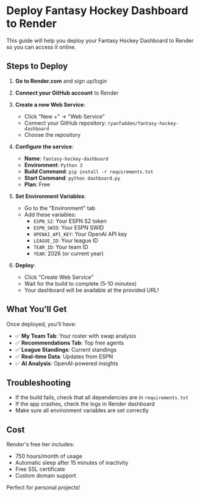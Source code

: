 # Deploy Fantasy Hockey Dashboard to Render

This guide will help you deploy your Fantasy Hockey Dashboard to Render so you can access it online.

## Steps to Deploy

1. **Go to Render.com** and sign up/login
2. **Connect your GitHub account** to Render
3. **Create a new Web Service**:
   - Click "New +" → "Web Service"
   - Connect your GitHub repository: `ryanfadden/fantasy-hockey-dashboard`
   - Choose the repository

4. **Configure the service**:
   - **Name**: `fantasy-hockey-dashboard`
   - **Environment**: `Python 3`
   - **Build Command**: `pip install -r requirements.txt`
   - **Start Command**: `python dashboard.py`
   - **Plan**: Free

5. **Set Environment Variables**:
   - Go to the "Environment" tab
   - Add these variables:
     - `ESPN_S2`: Your ESPN S2 token
     - `ESPN_SWID`: Your ESPN SWID
     - `OPENAI_API_KEY`: Your OpenAI API key
     - `LEAGUE_ID`: Your league ID
     - `TEAM_ID`: Your team ID
     - `YEAR`: 2026 (or current year)

6. **Deploy**:
   - Click "Create Web Service"
   - Wait for the build to complete (5-10 minutes)
   - Your dashboard will be available at the provided URL!

## What You'll Get

Once deployed, you'll have:
- ✅ **My Team Tab**: Your roster with swap analysis
- ✅ **Recommendations Tab**: Top free agents
- ✅ **League Standings**: Current standings
- ✅ **Real-time Data**: Updates from ESPN
- ✅ **AI Analysis**: OpenAI-powered insights

## Troubleshooting

- If the build fails, check that all dependencies are in `requirements.txt`
- If the app crashes, check the logs in Render dashboard
- Make sure all environment variables are set correctly

## Cost

Render's free tier includes:
- 750 hours/month of usage
- Automatic sleep after 15 minutes of inactivity
- Free SSL certificate
- Custom domain support

Perfect for personal projects!
